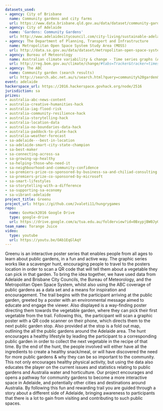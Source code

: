 ```yaml
---
datasets_used:
- agency: City of Brisbane
  name: Community gardens and city farms
  url: https://www.data.brisbane.qld.gov.au/data/dataset/community-gardens-city-farms
- agency: City of Adelaide
  name: 'Gardens: Community Gardens'
  url: http://www.adelaidecitycouncil.com/city-living/sustainable-adelaide/gardens
- agency: The Department of Planning, Transport and Infrastructure
  name: Metropolitan Open Space System Study Area (MOSS)
  url: http://data.sa.gov.au/data/dataset/metropolitan-open-space-system
- agency: Bureau of Meteorology
  name: Australian climate variability & change - Time series graphs (Annual mean temperature anomaly - Australia (1910-2015))
  url: http://reg.bom.gov.au/climate/change/#tabs=Tracker&tracker=timeseries
- agency: The ABC
  name: Community garden (search results)
  url: http://search.abc.net.au/s/search.html?query=community%20garden&collection=abcall_meta&form=simple
event: adelaide
hackerspace_url: https://2016.hackerspace.govhack.org/node/2516
jurisdiction: sa
prizes:
- australia-abc-news-content
- australia-creative-humanities-hack
- australia-iag-flood-risk
- australia-community-resilience-hack
- australia-storytelling-hack
- australia-location-data
- australia-no-boundaries-data-hack
- australia-paddock-to-plate-hack
- australia-weather-forecast
- sa-adelaide---best-in-location
- sa-adelaide-smart-city-state-champion
- sa-best-maker
- sa-connecting-across-sa
- sa-growing-up-healthy
- sa-helping-those-who-need-it
- sa-neighbourhood-and-community-confidence
- sa-premiers-prize-co-sponsored-by-business-sa-and-chiliad-consulting
- sa-premiers-prize-co-sponsored-by-microsoft
- sa-smart-lifestyles
- sa-storytelling-with-a-difference
- sa-supporting-sa-economy
- sa-vibrant-adelaide
project_title: Greenu
project_url: https://github.com/Jvaleti11/hungrygames
repo:
  name: GovHack2016 Google Drive
  type: google-drive
  url: https://drive.google.com/a/tua.edu.au/folderview?id=0BxypjBW0JyQ8RU9IVDlydjJOS3c&usp=sharing
team_name: Torange Juice
video:
  type: youtube
  url: https://youtu.be/OAb1EqGlAqY
---
```


Greenu is an interactive poster series that enables people from all ages to learn about public gardens, in a fun and active way. The graphic series works like a scavenger hunt, encouraging people to travel to the posters location in order to scan a QR code that will tell them about a vegetable they can pick in that garden. To bring the idea together, we have used data from Adelaide and Brisbane City Councils, the Bureau of Meteorology, and the Metropolitan Open Space System, whilst also using the ABC coverage of public gardens as a data set and a means for inspiration and encouragement.
The trail begins with the participant arriving at the public garden, greeted by a poster with an environmental message aimed to educate and engage the viewer. Also displayed is a way-finding poster directing them towards the vegetable garden, where they can pick their first vegetable from the trail. Following this,  the participant will scan a graphic poster with a QR code scanner on their phone, which directs them to the next public garden stop. Also provided at the stop is a fold out map, outlining the all the public gardens around the Adelaide area.
The hunt encourages a healthy lifestyle by leading the participant to a corresponding public garden in order to collect the next vegetable in the recipe of that time. By the end of the hunt, the people involved will either have all the ingredients to create a healthy snack/meal, or will have discovered the need for more public gardens & why they can be so important to the community. This not only encourages healthy physical activity, but using the data also educates the player on the current issues and statistics relating to public gardens and Australia water and horticulture. Our project encourages and opens a pathway for community gardens to become a more interactive space in Adelaide, and potentially other cities and destinations around Australia.
By following this fun and rewarding trail you are guided through a story about a different side of Adelaide, bringing awareness to participants that there is a lot to gain from visiting and contributing to such public spaces.